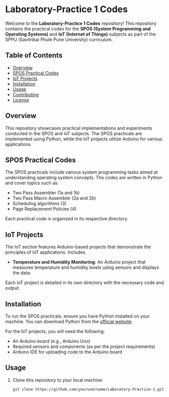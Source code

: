 # Laboratory-Practice 1 Codes

Welcome to the **Laboratory-Practice 1 Codes** repository! This repository contains the practical codes for the **SPOS (System Programming and Operating Systems)** and **IoT (Internet of Things)** subjects as part of the SPPU (Savitribai Phule Pune University) curriculum.

## Table of Contents
- [Overview](#overview)
- [SPOS Practical Codes](#spos-practical-codes)
- [IoT Projects](#iot-projects)
- [Installation](#installation)
- [Usage](#usage)
- [Contributing](#contributing)
- [License](#license)

## Overview
This repository showcases practical implementations and experiments conducted in the SPOS and IoT subjects. The SPOS practicals are implemented using Python, while the IoT projects utilize Arduino for various applications. 

## SPOS Practical Codes
The SPOS practicals include various system programming tasks aimed at understanding operating system concepts. The codes are written in Python and cover topics such as:
- Two Pass Assembler (1a and 1b)
- Two Pass Macro Assembler (2a and 2b)
- Scheduling algorithms (3)
- Page Replacement Policies (4)

Each practical code is organized in its respective directory.

## IoT Projects
The IoT section features Arduino-based projects that demonstrate the principles of IoT applications. Includes
- **Temperature and Humidity Monitoring**: An Arduino project that measures temperature and humidity levels using sensors and displays the data.

Each IoT project is detailed in its own directory with the necessary code and output.

## Installation
To run the SPOS practicals, ensure you have Python installed on your machine. You can download Python from the [official website](https://www.python.org/downloads/).

For the IoT projects, you will need the following:
- An Arduino board (e.g., Arduino Uno)
- Required sensors and components (as per the project requirements)
- Arduino IDE for uploading code to the Arduino board

## Usage
1. Clone this repository to your local machine:
   ```bash
   git clone https://github.com/yourusername/Laboratory-Practice-1.git
